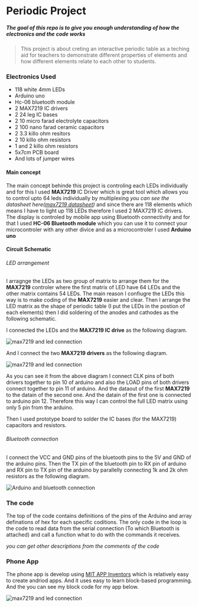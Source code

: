 # Periodic Project

##### The goal of this repo is to give you enough understanding of how the electronics and the code works
>This project is about creting an interactive periodic table as a teching aid for teachers to demonstrate different properties of elements and how different elements relate to each other to students.

### Electronics Used
* 118 white 4mm LEDs
* Arduino uno
* Hc-06 bluetooth module
* 2 MAX7219 IC drivers
* 2 24 leg IC bases
* 2 10 micro farad electrolyte capacitors
* 2 100 nano farad ceramic capacitors
* 2 3.3 killo ohm resitors
* 2 10 killo ohm resistors
* 1 and 2 killo ohm resistors
* 5x7cm PCB board
* And lots of jumper wires

#### Main concept

The main concept behinde this project is controling each LEDs individually and for this I used **MAX7219** IC Driver which is great tool which allows you to control upto 64 leds individually by multiplexing *you can see the datasheet here([max7219 datasheet](https://datasheets.maximintegrated.com/en/ds/MAX7219-MAX7221.pdf))* and since there are 118 elements which means I have to light up 118 LEDs therefore I used 2 MAX7219 IC drivers. 
The display is controled by mobile app using Bluetooth connectivity and for that I used **HC-06 Bluetooth module** which you can use it to connect your microcontroler with any other divice and as a microcontroler I used **Arduino uno**

#### Circuit Schematic

###### LED arrangement
I arragnge the LEDs as two group of matrix to arrange them for the **MAX7219** controler where the first matrix of LED have 64 LEDs and the other matrix contains 54 LEDs. The main reason I confiugre the LEDs this way is to make coding of the **MAX7219** easier and clear. Then I arrange the LED matrix as the shape of periodic table (I put the LEDs in the postion of each elements) then I did soldering of the anodes and cathodes as the following schematic.

I connected the LEDs and the **MAX7219 IC drive** as the following diagram.

![max7219 and led connection](https://electronoobs.com/images/Arduino/tut_14/max_logo.png)

And I connect the two **MAX7219 drivers** as the following diagram.

![max7219 and led connection](https://foto.askix.com/upload/2/29/229a8791cd375f9c0ee27f4816106142.jpg)

As you can see it from the above diagram I connect CLK pins of both drivers together to pin 10 of arduino and also the LOAD pins of both drivers connect together to pin 11 of arduino. And the dataout of the first **MAX7219** to the datain of the second one. And the datain of the first one is connected to arduino pin 12. Therefore this way I can control the full LED matrix using only 5 pin from the arduino.

Then I used prototype board to solder the IC bases (for the MAX7219) capacitors and resistors.

###### Bluetooth connection

I connect the VCC and GND pins of the bluetooth pins to the 5V and GND of the arduino pins. Then the TX pin of the bluetooth pin to RX pin of arduino and RX pin to TX pin of the arduino by parallelly connecting 1k and 2k ohm resistors as the following diagram.

![Arduino and bluetooth connection](https://i.ytimg.com/vi/lvPUOM8UR4I/maxresdefault.jpg)

### The code

The top of the code contains definitions of the pins of the Arduino and array definations of hex for each specific coditions.
The only code in the loop is the code to read data from the serial connection (To which Bluetooth is attached) and call a function what to do with the commands it receives.

*you can get other descriptions from the comments of the code*

### Phone App

The phone app is develop using [MIT APP Inventors](https://appinventor.mit.edu/)
which is relatively easy to create andriod apps. And it uses easy to learn block-based programming.
And the you can see my block code for my app below.

![max7219 and led connection](C:\Users\Eyasu\Downloads\block_code.png)
